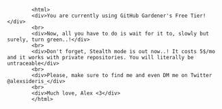 
			<html>
			<div>You are currently using GitHub Gardener's Free Tier!</div>
			<br>
			<div>Now, all you have to do is wait for it to, slowly but surely, turn green..!</div>
			<br>
			<div>Don't forget, Stealth mode is out now..! It costs 5$/mo and it works with private repositories. You will literally be untraceable</div>
			<br>
			<div>Please, make sure to find me and even DM me on Twitter @alexsideris_</div>
			<br>
			<div>Much love, Alex <3</div>
			</html>
